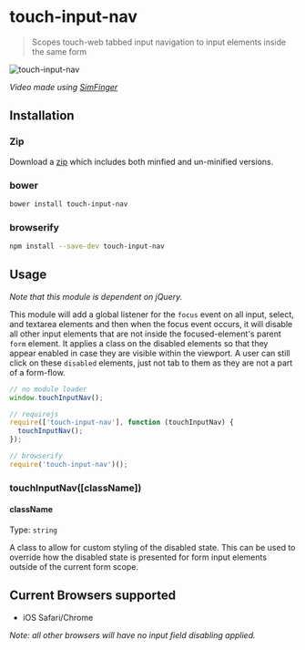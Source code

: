 # touch-input-nav

> Scopes touch-web tabbed input navigation to input elements inside the same form

![touch-input-nav](http://i.imgur.com/adaP4uB.gif)

*Video made using [SimFinger](https://github.com/atebits/SimFinger)*

## Installation

### Zip

Download a [zip](https://github.com/ChrisWren/touch-input-nav/archive/master.zip) which includes both minfied and un-minified versions.

### bower

```bash
bower install touch-input-nav
```

### browserify

```bash
npm install --save-dev touch-input-nav
```

## Usage

*Note that this module is dependent on jQuery.*

This module will add a global listener for the `focus` event on all input, select, and textarea elements and then when the focus event occurs, it will disable all other input elements that are not inside the focused-element's parent `form` element. It applies a class on the disabled elements so that they appear enabled in case they are visible within the viewport. A user can still click on these `disabled` elements, just not tab to them as they are not a part of a form-flow.

```js
// no module loader
window.touchInputNav();

// requirejs
require(['touch-input-nav'], function (touchInputNav) {
  touchInputNav();
});

// browserify
require('touch-input-nav')();
```

### touchInputNav([className])

#### className
Type: `string`

A class to allow for custom styling of the disabled state. This can be used to override how the disabled state is presented for form input elements outside of the current form scope.

## Current Browsers supported

- iOS Safari/Chrome

*Note: all other browsers will have no input field disabling applied.*
